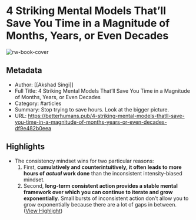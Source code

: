 # 4 Striking Mental Models That’ll Save You Time in a Magnitude of Months, Years, or Even Decades

![rw-book-cover](https://readwise-assets.s3.amazonaws.com/media/uploaded_book_covers/profile_1073452/0DzW8cGjZzpth55rh)

## Metadata
- Author: [[Akshad Singi]]
- Full Title: 4 Striking Mental Models That’ll Save You Time in a Magnitude of Months, Years, or Even Decades
- Category: #articles
- Summary: Stop trying to save hours. Look at the bigger picture.
- URL: https://betterhumans.pub/4-striking-mental-models-thatll-save-you-time-in-a-magnitude-of-months-years-or-even-decades-df9e482b0eea

## Highlights
- The consistency mindset wins for two particular reasons:
  1. First, **cumulatively and counterintuitively, it often leads to more hours of *actual* work done** than the inconsistent intensity-biased mindset.
  2. Second, **long-term consistent action provides a stable mental framework over which you can continue to iterate and grow exponentially**. Small bursts of inconsistent action don’t allow you to grow exponentially because there are a lot of gaps in between. ([View Highlight](https://read.readwise.io/read/01h8qjsn0tm2b12nx1hktajr1m))
